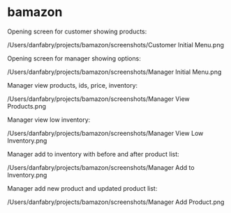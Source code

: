 # bamazon 
 
 Opening screen for customer showing products:
 
/Users/danfabry/projects/bamazon/screenshots/Customer Initial Menu.png

Opening screen for manager showing options:

/Users/danfabry/projects/bamazon/screenshots/Manager Initial Menu.png

Manager view products, ids, price, inventory:

/Users/danfabry/projects/bamazon/screenshots/Manager View Products.png

Manager view low inventory: 

/Users/danfabry/projects/bamazon/screenshots/Manager View Low Inventory.png

Manager add to inventory with before and after product list:

/Users/danfabry/projects/bamazon/screenshots/Manager Add to Inventory.png

Manager add new product and updated product list:

/Users/danfabry/projects/bamazon/screenshots/Manager Add Product.png

